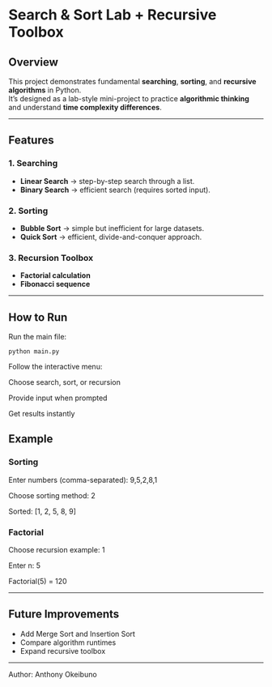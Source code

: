 # Search & Sort Lab + Recursive Toolbox

## Overview 
This project demonstrates fundamental **searching**, **sorting**, and **recursive algorithms** in Python.  
It’s designed as a lab-style mini-project to practice **algorithmic thinking** and understand **time complexity differences**.

---

## Features
### 1. Searching
- **Linear Search** → step-by-step search through a list.  
- **Binary Search** → efficient search (requires sorted input).  

### 2. Sorting
- **Bubble Sort** → simple but inefficient for large datasets.  
- **Quick Sort** → efficient, divide-and-conquer approach.  

### 3. Recursion Toolbox
- **Factorial calculation**  
- **Fibonacci sequence**

---

## How to Run

Run the main file:
```
python main.py
```

Follow the interactive menu:

Choose search, sort, or recursion

Provide input when prompted

Get results instantly 

## Example
### Sorting
Enter numbers (comma-separated): 9,5,2,8,1

Choose sorting method: 2

Sorted: [1, 2, 5, 8, 9]

### Factorial
Choose recursion example: 1

Enter n: 5

Factorial(5) = 120

---
## Future Improvements
- Add Merge Sort and Insertion Sort
- Compare algorithm runtimes 
- Expand recursive toolbox
---
Author: Anthony Okeibuno
